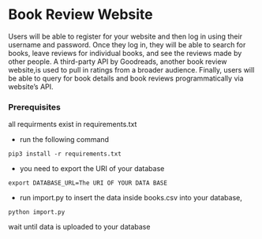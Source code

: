 # Book Review Website

Users will be able to register for your website and then log in using their username and password. Once they log in, they will be able to search for books, leave reviews for individual books, and see the reviews made by other people. A third-party API by Goodreads, another book review website,is used to pull in ratings from a broader audience. Finally, users will be able to query for book details and book reviews programmatically via website’s API.

### Prerequisites
all requirments exist in requirements.txt

* run the following command
```
pip3 install -r requirements.txt
```

* you need to export the URI of your database
```
export DATABASE_URL=The URI OF YOUR DATA BASE
```
* run import.py to insert the data inside books.csv into your database,
```
python import.py
```
wait until data is uploaded to your database


